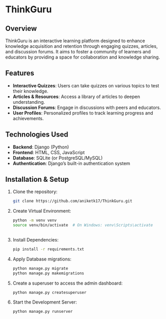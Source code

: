 # ThinkGuru

## Overview
ThinkGuru is an interactive learning platform designed to enhance knowledge acquisition and retention through engaging quizzes, articles, and discussion forums. It aims to foster a community of learners and educators by providing a space for collaboration and knowledge sharing.

## Features
- **Interactive Quizzes**: Users can take quizzes on various topics to test their knowledge.
- **Articles & Resources**: Access a library of articles to deepen understanding.
- **Discussion Forums**: Engage in discussions with peers and educators.
- **User Profiles**: Personalized profiles to track learning progress and achievements.

## Technologies Used
- **Backend**: Django (Python)
- **Frontend**: HTML, CSS, JavaScript
- **Database**: SQLite (or PostgreSQL/MySQL)
- **Authentication**: Django’s built-in authentication system

## Installation & Setup

1. Clone the repository:
   ```bash
   git clone https://github.com/aniketk17/ThinkGuru.git

2. Create Virtual Environment:
   ```bash
   python -m venv venv
   source venv/bin/activate  # On Windows: venv\Scripts\activate
 
3. Install Dependencies:
   ```bash
   pip install -r requirements.txt

4. Apply Database migrations:
   ```bash
   python manage.py migrate
   python manage.py makemigrations

5. Create a superuser to access the admin dashboard:
   ```bash
   python manage.py createsuperuser

7. Start the Development Server:
   ```bash
   python manage.py runserver
